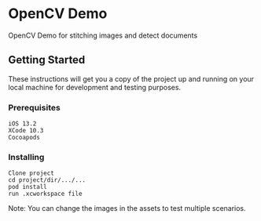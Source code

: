 # OpenCV Demo
OpenCV Demo for stitching images and detect documents

## Getting Started

These instructions will get you a copy of the project up and running on your local machine for development and testing purposes.

### Prerequisites

```
iOS 13.2
XCode 10.3
Cocoapods
```

### Installing

```
Clone project
cd project/dir/.../...
pod install
run .xcworkspace file
```

Note: You can change the images in the assets to test multiple scenarios.
